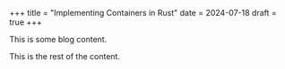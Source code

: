 +++
title = "Implementing Containers in Rust"
date = 2024-07-18
draft = true
+++

This is some blog content.
<!-- more -->
This is the rest of the content.
